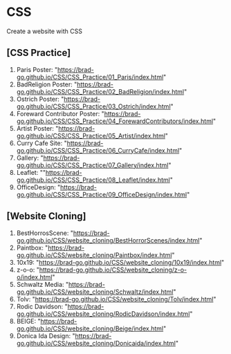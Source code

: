 # CSS

Create a website with CSS

## [CSS Practice]

1. Paris Poster: "https://brad-go.github.io/CSS/CSS_Practice/01_Paris/index.html"
2. BadReligion Poster: "https://brad-go.github.io/CSS/CSS_Practice/02_BadReligion/index.html"
3. Ostrich Poster: "https://brad-go.github.io/CSS/CSS_Practice/03_Ostrich/index.html"
4. Foreward Contributor Poster: "https://brad-go.github.io/CSS/CSS_Practice/04_ForewardContributors/index.html"
5. Artist Poster: "https://brad-go.github.io/CSS/CSS_Practice/05_Artist/index.html"
6. Curry Cafe Site: "https://brad-go.github.io/CSS/CSS_Practice/06_CurryCafe/index.html"
7. Gallery: "https://brad-go.github.io/CSS/CSS_Practice/07_Gallery/index.html"
8. Leaflet: ""https://brad-go.github.io/CSS/CSS_Practice/08_Leaflet/index.html"
9. OfficeDesign: "https://brad-go.github.io/CSS/CSS_Practice/09_OfficeDesign/index.html"

## [Website Cloning]

1. BestHorrosScene: "https://brad-go.github.io/CSS/website_cloning/BestHorrorScenes/index.html"
2. Paintbox: "https://brad-go.github.io/CSS/website_cloning/Paintbox/index.html"
3. 10x19: "https://brad-go.github.io/CSS/website_cloning/10x19/index.html"
4. z-o-o: "https://brad-go.github.io/CSS/website_cloning/z-o-o/index.html"
5. Schwaltz Media: "https://brad-go.github.io/CSS/website_cloning/Schwaltz/index.html"
6. Tolv: "https://brad-go.github.io/CSS/website_cloning/Tolv/index.html"
7. Rodic Davidson: "https://brad-go.github.io/CSS/website_cloning/RodicDavidson/index.html"
8. BEIGE: "https://brad-go.github.io/CSS/website_cloning/Beige/index.html"
9. Donica Ida Design: "https://brad-go.github.io/CSS/website_cloning/Donicaida/index.html"
